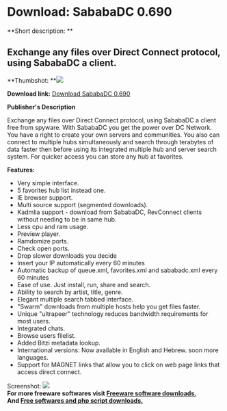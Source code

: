 # Download: SababaDC 0.690

**Short description: **

## Exchange any files over Direct Connect protocol, using SababaDC a client.

  
**Thumbshot: **![](http://www.freewarefiles.com/screenshot/sababadc_md.gif)   
  
**Download link:** [Download SababaDC 0.690](http://freesoftwares.boysofts.com/SababaDC_program_18957.html)  
  

**Publisher's Description**  
  

Exchange any files over Direct Connect protocol, using SababaDC a client free
from spyware. With SababaDC you get the power over DC Network. You have a
right to create your own servers and communities. You also can connect to
multiple hubs simultaneously and search through terabytes of data faster then
before using its integrated multiple hub and server search system. For quicker
access you can store any hub at favorites.

**Features:**

  * Very simple interface. 
  * 5 favorites hub list instead one. 
  * IE browser support. 
  * Multi source support (segmented downloads). 
  * Kadmlia support - download from SababaDC, RevConnect clients without needing to be in same hub. 
  * Less cpu and ram usage. 
  * Preview player. 
  * Ramdomize ports. 
  * Check open ports. 
  * Drop slower downloads you decide 
  * Insert your IP automatically every 60 minutes 
  * Automatic backup of queue.xml, favorites.xml and sababadc.xml every 60 minutes 
  * Ease of use. Just install, run, share and search. 
  * Ability to search by artist, title, genre. 
  * Elegant multiple search tabbed interface. 
  * "Swarm" downloads from multiple hosts help you get files faster. 
  * Unique "ultrapeer" technology reduces bandwidth requirements for most users. 
  * Integrated chats. 
  * Browse users filelist. 
  * Added Bitzi metadata lookup. 
  * International versions: Now available in English and Hebrew. soon more languages. 
  * Support for MAGNET links that allow you to click on web page links that access direct connect. 

  
  
Screenshot: ![](http://www.freewarefiles.com/screenshot/sababadc.gif)  
**For more freeware softwares visit [Freeware software downloads.](http://freesoftwares.boysofts.com/)**   
**And [Free softwares and php script downloads.](http://www.boysofts.com/)**

